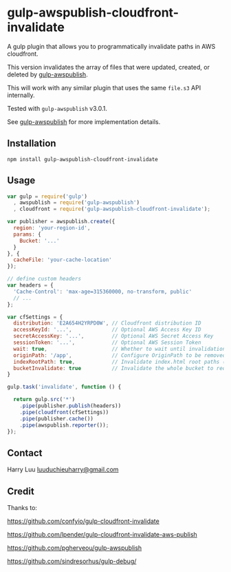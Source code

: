 # gulp-awspublish-cloudfront-invalidate
A gulp plugin that allows you to programmatically invalidate paths in AWS cloudfront.

This version invalidates the array of files that were updated, created, or deleted by
[gulp-awspublish](https://github.com/pgherveou/gulp-awspublish/).

This will work with any similar plugin that uses the same `file.s3` API internally.

Tested with `gulp-awspublish` v3.0.1.

See [gulp-awspublish](https://github.com/pgherveou/gulp-awspublish/) for more
implementation details.

## Installation
```
npm install gulp-awspublish-cloudfront-invalidate
```

## Usage

```js
var gulp = require('gulp')
  , awspublish = require('gulp-awspublish')
  , cloudfront = require('gulp-awspublish-cloudfront-invalidate');

var publisher = awspublish.create({
  region: 'your-region-id',
  params: {
    Bucket: '...'
  }
}, {
  cacheFile: 'your-cache-location'
});

// define custom headers
var headers = {
  'Cache-Control': 'max-age=315360000, no-transform, public'
  // ...
};

var cfSettings = {
  distribution: 'E2A654H2YRPD0W', // Cloudfront distribution ID
  accessKeyId: '...',             // Optional AWS Access Key ID
  secretAccessKey: '...',         // Optional AWS Secret Access Key
  sessionToken: '...',            // Optional AWS Session Token
  wait: true,                     // Whether to wait until invalidation is completed (default: false)
  originPath: '/app',             // Configure OriginPath to be removed of file path to invalidation
  indexRootPath: true,            // Invalidate index.html root paths (`foo/index.html` and `foo/`) (default: false)
  bucketInvalidate: true          // Invalidate the whole bucket to reduce invalidate cost
}

gulp.task('invalidate', function () {

  return gulp.src('*')
    .pipe(publisher.publish(headers))
    .pipe(cloudfront(cfSettings))
    .pipe(publisher.cache())
    .pipe(awspublish.reporter());
});
```

## Contact
Harry Luu <luuduchieuharry@gmail.com>

## Credit

Thanks to:

https://github.com/confyio/gulp-cloudfront-invalidate

https://github.com/lpender/gulp-cloudfront-invalidate-aws-publish

https://github.com/pgherveou/gulp-awspublish

https://github.com/sindresorhus/gulp-debug/
